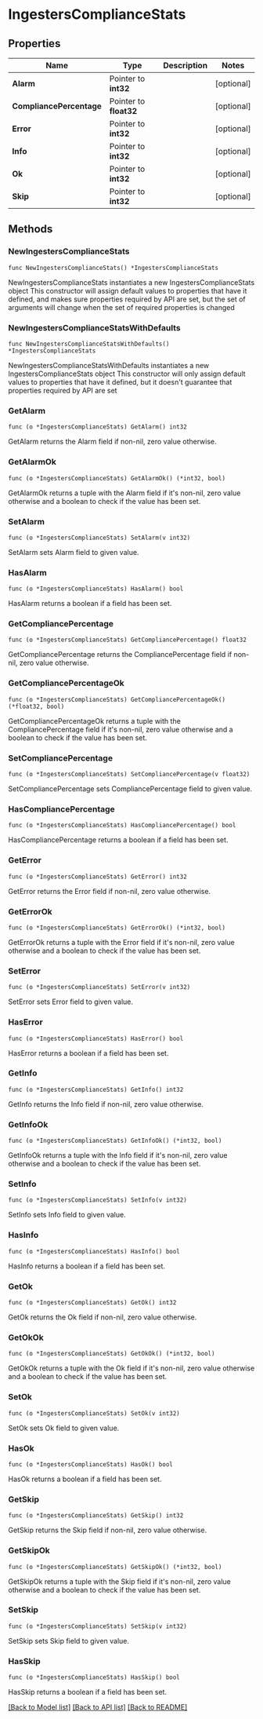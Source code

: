 # IngestersComplianceStats

## Properties

Name | Type | Description | Notes
------------ | ------------- | ------------- | -------------
**Alarm** | Pointer to **int32** |  | [optional] 
**CompliancePercentage** | Pointer to **float32** |  | [optional] 
**Error** | Pointer to **int32** |  | [optional] 
**Info** | Pointer to **int32** |  | [optional] 
**Ok** | Pointer to **int32** |  | [optional] 
**Skip** | Pointer to **int32** |  | [optional] 

## Methods

### NewIngestersComplianceStats

`func NewIngestersComplianceStats() *IngestersComplianceStats`

NewIngestersComplianceStats instantiates a new IngestersComplianceStats object
This constructor will assign default values to properties that have it defined,
and makes sure properties required by API are set, but the set of arguments
will change when the set of required properties is changed

### NewIngestersComplianceStatsWithDefaults

`func NewIngestersComplianceStatsWithDefaults() *IngestersComplianceStats`

NewIngestersComplianceStatsWithDefaults instantiates a new IngestersComplianceStats object
This constructor will only assign default values to properties that have it defined,
but it doesn't guarantee that properties required by API are set

### GetAlarm

`func (o *IngestersComplianceStats) GetAlarm() int32`

GetAlarm returns the Alarm field if non-nil, zero value otherwise.

### GetAlarmOk

`func (o *IngestersComplianceStats) GetAlarmOk() (*int32, bool)`

GetAlarmOk returns a tuple with the Alarm field if it's non-nil, zero value otherwise
and a boolean to check if the value has been set.

### SetAlarm

`func (o *IngestersComplianceStats) SetAlarm(v int32)`

SetAlarm sets Alarm field to given value.

### HasAlarm

`func (o *IngestersComplianceStats) HasAlarm() bool`

HasAlarm returns a boolean if a field has been set.

### GetCompliancePercentage

`func (o *IngestersComplianceStats) GetCompliancePercentage() float32`

GetCompliancePercentage returns the CompliancePercentage field if non-nil, zero value otherwise.

### GetCompliancePercentageOk

`func (o *IngestersComplianceStats) GetCompliancePercentageOk() (*float32, bool)`

GetCompliancePercentageOk returns a tuple with the CompliancePercentage field if it's non-nil, zero value otherwise
and a boolean to check if the value has been set.

### SetCompliancePercentage

`func (o *IngestersComplianceStats) SetCompliancePercentage(v float32)`

SetCompliancePercentage sets CompliancePercentage field to given value.

### HasCompliancePercentage

`func (o *IngestersComplianceStats) HasCompliancePercentage() bool`

HasCompliancePercentage returns a boolean if a field has been set.

### GetError

`func (o *IngestersComplianceStats) GetError() int32`

GetError returns the Error field if non-nil, zero value otherwise.

### GetErrorOk

`func (o *IngestersComplianceStats) GetErrorOk() (*int32, bool)`

GetErrorOk returns a tuple with the Error field if it's non-nil, zero value otherwise
and a boolean to check if the value has been set.

### SetError

`func (o *IngestersComplianceStats) SetError(v int32)`

SetError sets Error field to given value.

### HasError

`func (o *IngestersComplianceStats) HasError() bool`

HasError returns a boolean if a field has been set.

### GetInfo

`func (o *IngestersComplianceStats) GetInfo() int32`

GetInfo returns the Info field if non-nil, zero value otherwise.

### GetInfoOk

`func (o *IngestersComplianceStats) GetInfoOk() (*int32, bool)`

GetInfoOk returns a tuple with the Info field if it's non-nil, zero value otherwise
and a boolean to check if the value has been set.

### SetInfo

`func (o *IngestersComplianceStats) SetInfo(v int32)`

SetInfo sets Info field to given value.

### HasInfo

`func (o *IngestersComplianceStats) HasInfo() bool`

HasInfo returns a boolean if a field has been set.

### GetOk

`func (o *IngestersComplianceStats) GetOk() int32`

GetOk returns the Ok field if non-nil, zero value otherwise.

### GetOkOk

`func (o *IngestersComplianceStats) GetOkOk() (*int32, bool)`

GetOkOk returns a tuple with the Ok field if it's non-nil, zero value otherwise
and a boolean to check if the value has been set.

### SetOk

`func (o *IngestersComplianceStats) SetOk(v int32)`

SetOk sets Ok field to given value.

### HasOk

`func (o *IngestersComplianceStats) HasOk() bool`

HasOk returns a boolean if a field has been set.

### GetSkip

`func (o *IngestersComplianceStats) GetSkip() int32`

GetSkip returns the Skip field if non-nil, zero value otherwise.

### GetSkipOk

`func (o *IngestersComplianceStats) GetSkipOk() (*int32, bool)`

GetSkipOk returns a tuple with the Skip field if it's non-nil, zero value otherwise
and a boolean to check if the value has been set.

### SetSkip

`func (o *IngestersComplianceStats) SetSkip(v int32)`

SetSkip sets Skip field to given value.

### HasSkip

`func (o *IngestersComplianceStats) HasSkip() bool`

HasSkip returns a boolean if a field has been set.


[[Back to Model list]](../README.md#documentation-for-models) [[Back to API list]](../README.md#documentation-for-api-endpoints) [[Back to README]](../README.md)


